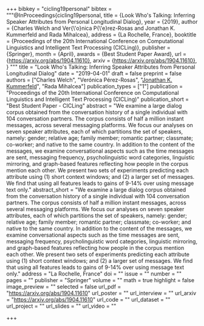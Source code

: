 +++
bibkey = "cicling19personal"
bibtex = """@InProceedings{cicling19personal,
  title     = {Look Who's Talking: Inferring Speaker Attributes from Personal Longitudinal Dialog},
  year      = {2019},
  author    = {Charles Welch and Ver{\\'o}nica P{\\'e}rez-Rosas and Jonathan K. Kummerfeld and Rada Mihalcea},
  address   = {La Rochelle, France},
  booktitle = {Proceedings of the 20th International Conference on Computational Linguistics and Intelligent Text Processing (CICLing)},
  publisher = {Springer},
  month     = {April},
  awards    = {Best Student Paper Award},
  url       = {https://arxiv.org/abs/1904.11610},
  arxiv     = {https://arxiv.org/abs/1904.11610},
}
"""
title = "Look Who's Talking: Inferring Speaker Attributes from Personal Longitudinal Dialog"
date = "2019-04-01"
draft = false
preprint = false
authors = ["Charles Welch", "Ver&oacute;nica P&eacute;rez-Rosas", "<span style='text-decoration:underline;'>Jonathan K. Kummerfeld</span>", "Rada Mihalcea"]
publication_types = ["1"]
publication = "Proceedings of the 20th International Conference on Computational Linguistics and Intelligent Text Processing (CICLing)"
publication_short = "Best Student Paper - CICLing"
abstract = "We examine a large dialog corpus obtained from the conversation history of a single individual with 104 conversation partners. The corpus consists of half a million instant messages, across several messaging platforms. We focus our analyses on seven speaker attributes, each of which partitions the set of speakers, namely: gender; relative age; family member; romantic partner; classmate; co-worker; and native to the same country. In addition to the content of the messages, we examine conversational aspects such as the time messages are sent, messaging frequency, psycholinguistic word categories, linguistic mirroring, and graph-based features reflecting how people in the corpus mention each other. We present two sets of experiments predicting each attribute using (1) short context windows; and (2) a larger set of messages. We find that using all features leads to gains of 9-14% over using message text only."
abstract_short = "We examine a large dialog corpus obtained from the conversation history of a single individual with 104 conversation partners. The corpus consists of half a million instant messages, across several messaging platforms. We focus our analyses on seven speaker attributes, each of which partitions the set of speakers, namely: gender; relative age; family member; romantic partner; classmate; co-worker; and native to the same country. In addition to the content of the messages, we examine conversational aspects such as the time messages are sent, messaging frequency, psycholinguistic word categories, linguistic mirroring, and graph-based features reflecting how people in the corpus mention each other. We present two sets of experiments predicting each attribute using (1) short context windows; and (2) a larger set of messages. We find that using all features leads to gains of 9-14% over using message text only."
address = "La Rochelle, France"
doi = ""
issue = ""
number = ""
pages = ""
publisher = "Springer"
volume = ""
math = true
highlight = false
image_preview = ""
selected = false
url_pdf = "https://arxiv.org/abs/1904.11610"
url_poster = ""
url_interview = ""
url_arxiv = "https://arxiv.org/abs/1904.11610"
url_code = ""
url_dataset = ""
url_project = ""
url_slides = ""
url_video = ""



+++